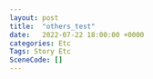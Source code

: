 ```yaml
---
layout: post
title:  "others_test"
date:   2022-07-22 18:00:00 +0000
categories: Etc
Tags: Story Etc
SceneCode: []
---
```

